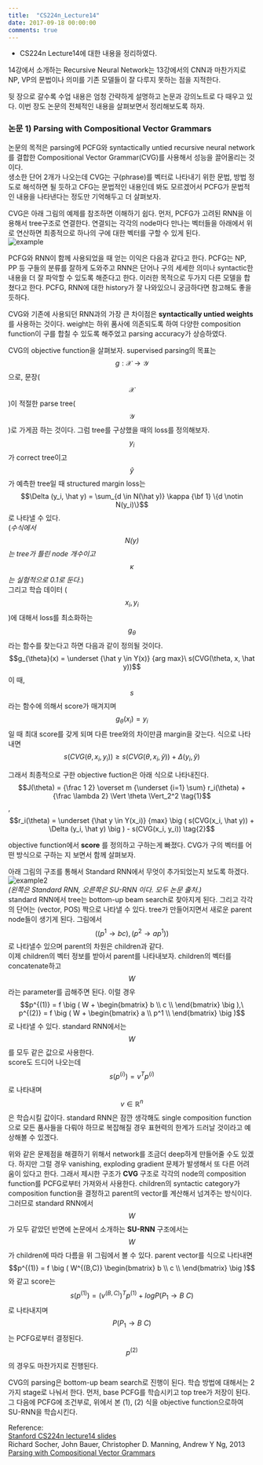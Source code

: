```yaml
---
title:  "CS224n_Lecture14"
date: 2017-09-18 00:00:00
comments: true
---
```


- CS224n Lecture14에 대한 내용을 정리하였다.

14강에서 소개하는 Recursive Neural Network는 13강에서의 CNN과 마찬가지로 NP, VP의 문법이나 의미를
기존 모델들이 잘 다루지 못하는 점을 지적한다.

뒷 장으로 갈수록 수업 내용은 엄청 간략하게 설명하고 논문과 강의노트로 다 때우고 있다. 이번 장도 논문의 전체적인 내용을
살펴보면서 정리해보도록 하자.

### 논문 1) Parsing with Compositional Vector Grammars

논문의 목적은 parsing에 PCFG와 syntactically untied recursive neural network를 결합한
Compositional Vector Grammar(CVG)를 사용해서 성능을 끌어올리는 것이다. <br>
생소한 단어 2개가 나오는데 CVG는 구(phrase)를 벡터로 나타내기 위한 문법, 방법 정도로 해석하면 될 듯하고
CFG는 문법적인 내용인데 봐도 모르겠어서 PCFG가 문법적인 내용을 나타낸다는 정도만 기억해두고 더 살펴보자.

CVG은 아래 그림의 예제를 참조하면 이해하기 쉽다. 먼저, PCFG가 고려된 RNN을 이용해서 tree구조로 연결한다. 연결되는
각각의 node마다 만나는 벡터들을 아래에서 위로 연산하면 최종적으로 하나의 구에 대한 벡터를 구할 수 있게 된다. <br>
![example](https://whikwon.github.io/images/NLP_CVG_example.png) <br>

PCFG와 RNN이 함께 사용되었을 때 얻는 이익은 다음과 같다고 한다. PCFG는 NP, PP 등 구들의 분류를 잘하게 도와주고
RNN은 단어나 구의 세세한 의미나 syntactic한 내용을 더 잘 파악할 수 있도록 해준다고 한다. 이러한 목적으로
두가지 다른 모델을 합쳤다고 한다. PCFG, RNN에 대한 history가 잘 나와있으니 궁금하다면 참고해도 좋을듯하다.

CVG와 기존에 사용되던 RNN과의 가장 큰 차이점은 **syntactically untied weights** 를 사용하는 것이다.
weight는 하위 품사에 의존되도록 하여 다양한 composition function이 구를 합칠 수 있도록 해주었고
parsing accuracy가 상승하였다.

CVG의 objective function을 살펴보자. supervised parsing의 목표는 $$g : \mathcal{X} \rightarrow \mathcal{Y}$$으로,
문장($$\mathcal{X}$$)이 적절한 parse tree($$\mathcal{Y}$$)로 가게끔 하는 것이다. 그럼 tree를 구상했을 때의 loss를
정의해보자. $$y_i$$가 correct tree이고 $$\hat y$$가 예측한 tree일 때 structured margin loss는
$$\Delta (y_i, \hat y) = \sum_{d \in N(\hat y)} \kappa {\bf 1} \{d \notin N(y_i)\}$$로 나타낼 수 있다. <br>
(*수식에서 $$N(y)$$는 tree가 틀린 node 개수이고 $$\kappa$$는 실험적으로 0.1로 둔다.*) <br>
그리고 학습 데이터 ($$x_i, y_i$$)에 대해서 loss를 최소화하는 $$g_{\theta}$$라는 함수를 찾는다고 하면 다음과 같이 정의될 것이다.
$$g_{\theta}(x) = \underset {\hat y \in Y(x)} {arg max}\ s(CVG(\theta, x, \hat y))$$
이 때, $$s$$라는 함수에 의해서 score가 매겨지며 $$g_{\theta}(x_i) = y_i$$일 때 최대 score를 갖게 되며
다른 tree와의 차이만큼 margin을 갖는다. 식으로 나타내면 $$s(CVG(\theta, x_i, y_i)) \geq s(CVG(\theta, x_i, \hat y)) + \Delta(y_i, \hat y)$$

그래서 최종적으로 구한 objective fuction은 아래 식으로 나타내진다. <br>
$$J(\theta) = {\frac 1 2} \overset m {\underset {i=1} \sum} r_i(\theta) + {\frac \lambda 2} \Vert \theta \Vert_2^2 \tag{1}$$, <br>
$$r_i(\theta) = \underset {\hat y \in Y(x_i)} {max} \big ( s(CVG(x_i, \hat y)) + \Delta (y_i, \hat y) \big ) - s(CVG(x_i, y_i)) \tag{2}$$

objective function에서 **score** 를 정의하고 구하는게 빠졌다. CVG가 구의 벡터를 어떤 방식으로 구하는 지 보면서 함께
살펴보자. <br>

아래 그림의 구조를 통해서 Standard RNN에서 무엇이 추가되었는지 보도록 하겠다. <br>
![example2](https://whikwon.github.io/images/NLP_CVG_example2.png) <br>
*(왼쪽은 Standard RNN, 오른쪽은 SU-RNN 이다. 모두 논문 출처.)* <br>
standard RNN에서 tree는 bottom-up beam search로 찾아지게 된다. 그리고 각각의 단어는 (vector, POS) 짝으로 나타낼 수 있다.
tree가 만들어지면서 새로운 parent node들이 생기게 된다. 그림에서 $$\big ( (p^1 \rightarrow bc), (p^2 \rightarrow ap^1) \big )$$로
나타낼수 있으며 parent의 차원은 children과 같다. <br>
이제 children의 벡터 정보를 받아서 parent를 나타내보자. children의 벡터를 concatenate하고 $$W$$라는 parameter를 곱해주면 된다.
이럴 경우 $$p^{(1)} = f \big ( W  + \begin{bmatrix} b \\ c \\ \end{bmatrix} \big ),\ p^{(2)} = f \big ( W  + \begin{bmatrix} a \\ p^1 \\ \end{bmatrix} \big )$$로
나타낼 수 있다. standard RNN에서는 $$W$$를 모두 같은 값으로 사용한다. <br>
score도 드디어 나오는데 $$s(p^{(i)}) = v^{T} p^{(i)}$$로 나타내며 $$v \in \mathbb{R}^n$$은 학습시킬 값이다.
standard RNN은 잠깐 생각해도 single composition function으로 모든 품사들을 다뤄야 하므로 복잡해질 경우 표현력의 한계가 드러날 것이라고
예상해볼 수 있겠다.

위와 같은 문제점을 해결하기 위해서 network를 조금더 deep하게 만들어줄 수도 있겠다. 하지만 그럴 경우 vanishing, exploding gradient 문제가
발생해서 또 다른 어려움이 있다고 한다. 그래서 제시한 구조가 **CVG** 구조로 각각의 node의 composition function를 PCFG로부터
가져와서 사용한다. children의 syntactic category가 composition function을 결정하고 parent의 vector를 계산해서 넘겨주는 방식이다.
그러므로 standard RNN에서 $$W$$가 모두 같았던 반면에 논문에서 소개하는 **SU-RNN** 구조에서는 $$W$$가 children에 따라 다름을 위 그림에서
볼 수 있다. parent vector를 식으로 나타내면 $$p^{(1)} = f \big ( W^{(B,C)} \begin{bmatrix} b \\ c \\ \end{bmatrix} \big )$$와 같고
score는 $$s(p^{(1)}) = (v^{(B,C)})^T p^{(1)} + log P (P_1 \rightarrow B\ C)$$ 로 나타내지며 $$P(P_1 \rightarrow B\ C)$$는 PCFG로부터 결정된다.
$$p^{(2)}$$의 경우도 마찬가지로 진행된다.

CVG의 parsing은 bottom-up beam search로 진행이 된다. 학습 방법에 대해서는 2가지 stage로 나눠서 한다. 먼저, base PCFG를 학습시키고
top tree가 저장이 된다. 그 다음에 PCFG에 조건부로, 위에서 본 (1), (2) 식을 objective function으로하여 SU-RNN을 학습시킨다.




Reference: <br>
[Stanford CS224n lecture14 slides](http://web.stanford.edu/class/cs224n/lectures/cs224n-2017-lecture14.pdf) <br>
Richard Socher, John Bauer, Christopher D. Manning, Andrew Y Ng, 2013 [Parsing with Compositional Vector Grammars](https://nlp.stanford.edu/pubs/SocherBauerManningNg_ACL2013.pdf)
